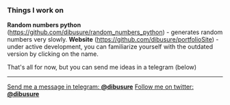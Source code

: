 ### Things I work on

**Random numbers python** (https://github.com/dibusure/random_numbers_python) - generates random numbers very slowly. 
**Website** (https://github.com/dibusure/portfolioSite) - under active development, you can familiarize yourself with the outdated version by clicking on the name. 

That's all for now, but you can send me ideas in a telegram (below)

---

[Send me a message in telegram: **@dibusure**](https://t.me/dibusure)
[Follow me on twitter: **@dibusure**](https://twitter.com/dibusure)
<!--The idea for the design of this README file was borrowed from xPaw-->
